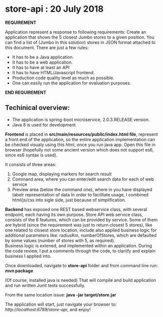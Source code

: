 # store-api : 20 July 2018

**REQUIREMENT**

Application represent a response to following requirements:
Create an application that shows the 5 closest Jumbo stores to a given position.
You can find a list of (Jumbo in this solution) stores in JSON format attached to this document.
There are just a few rules:
-  It has to be a Java application.
-  It has to be a web application. 
-  It has to have at least an API
-  It has to have HTML/Javascript frontend.
-  Production code quality level as much as possible.
-  One can easily run the application for evaluation purposes.

**END REQUIREMENT**


## Techinical overview:
 - The application is spring-boot microservice, 2.0.3.RELEASE version. 
 - Java 8 is used for development
 
**Frontend** is placed in **src/main/resources/public/index.html file**, represent a front end of the application, so the entire application implementation can be checked visualy using this html, once you run java app. Open this file in browser (hopefully not some ancient version which does not support es6, since es6 syntax is used).

It consists of three areas:
1. Google map, displaying markers for search result
2. Command area, where you can enter/edit search data for each of web service
3. Preview area (below the command one), where in you have displayed tabelr representation of data
In order to facilitate usage, I combined html/js/css into sigle side, just because of simplification.

 
**Backend** has exposed one REST based webservice class, with several endpoint, each having its own purpose. Store API web service class, consists of the 6 features, which can be
	  provided by service. Some of them are hybrid (since the requirement was just
	  to return closest 5 stores), like one related to closest store location,
	  include also applied business logic for additional parameters like: radiusKm,
	  numberOfStores, which are defaulted by some values (number of stores with 5,
	  as required). <br />
	  Business logic is extened, and implemented 
	  within an application. During the code review, I put a comments through the code, to clariify and explain business I applied into.

Once downloaded, navigate to **store-api** folder and from command line run: 
**mvn package**

(Of course, installed java is needed)
That will compile and build application and run written Junit tests successfully.

From the same location issue:
**java -jar target/store.jar** 

The application will start, just navigate your browser to: *http://localhost:6789/store-api*, and enjoy!
